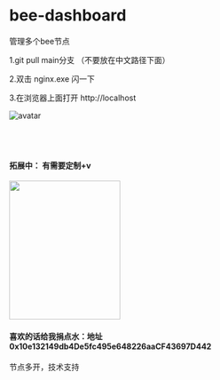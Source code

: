 # bee-dashboard
管理多个bee节点


1.git pull main分支  （不要放在中文路径下面）

2.双击 nginx.exe 闪一下

3.在浏览器上面打开 http://localhost


![avatar](https://z3.ax1x.com/2021/05/30/2VCVBj.png)
<br/>
<br/>
<br/>
<br/>
	
#### 拓展中： 有需要定制+v
<img src="https://www.hualigs.cn/image/60b3094248817.jpg" width="200" height="250"/>
<br/>

#### 喜欢的话给我捐点水：地址 0x10e132149db4De5fc495e648226aaCF43697D442


节点多开，技术支持